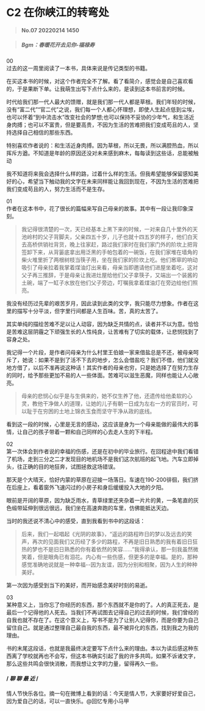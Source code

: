 # C2 在你峡江的转弯处

>#### No.07 20220214 1450

>##### Bgm：春暖花开去见你-福禄寿

00  
过去的这一周里阅读了一本书，具体来说是传记类型的书籍。
  
在买这本书的时候，对这个作者完全不了解。看了看简介，感觉会是自己喜欢看的，于是果断下单。让我萌生出写下点什么来的，是读到这本书前言的时候。
  
时代给我们那一代人最大的馈赠，就是我们那一代人都是草根。我们年轻的时候，没有“富二代”“官二代”之说，我们每一个人都心怀理想，即使人生起点低到尘埃，也可以怀着“到中流击水”改变社会的梦想;也可以保持不妥协的少年气，和生活近身肉搏；也可以不富贵，但是要高贵，不因为生活的苦难把我们变成苟且的人，坚持选择自己相信的那些东西。
  
    
特别喜欢作者说的：和生活近身肉搏。因为草根，所以无畏，所以满腔热血，所以挥斥方遒。不知道是年龄的原因还没对未来感到麻木，每每读到这些话，总能被触动
   
  
我不知道将来我会选择什么样的路，过着什么样的生活。但我希望能够保留感知美好的心，希望当下触动我的文字在未来同样能让我回到现在，不因为生活的苦难把我们变成苟且的人，努力生活而不是生存。
  
  
01  
作者在这本书中，花了很长的篇幅来写自己母亲的故事。其中有一段让我印象深刻。

>我记得很清楚的一次，天已经基本上黑下来的时候，一对来自几十里外的天池岭村的父子背脚夫，父亲四五十岁，儿子也就十四五岁的样子，他们白天去高桥供销社背货，晚上往家赶，路过我们家时在我们家门外的阶坎上把背签卸下来，从背篓底拿出用泛黑的手帕包着的一碗饭，在我们家堆在墙角的柴火堆里折了两根树枝当筷子用，坐在我们家的阶坎上吃。他们窸窣的响动吸引了母亲拉着我掌着煤油灯出来看，母亲当即邀请他们进屋坐着吃，这对父子再三推辞，于是母亲让我进灶屋给他们父子拿筷子，又端出一个装酱的土碗，端了一缸子水放在他们父子旁边，叮嘱我拿着煤油灯在旁边给他们照亮。

我没有经历过先辈的艰苦岁月，因此读到此类的文字，我只能尽力想象。作者在这里的描写十分平淡，但字里行间都是人生百味。苦，真的太苦了。
 
其实单纯的描绘苦难不足以让人动容，因为缺乏共情的点，读者并不以为意。恰恰是苦难这层阴霾之下顽强生长的人性纯良，让苦难有了切实的载体，让悲悯找到了容身之处。
 
我记得一个片段，是作者问母亲为什么村里王伯娘一家来借盐总是不还，被母亲呵斥了，她说：如果不是到了活不下去的地步，怎么会借盐吃？我们不借，他们就没地方借了，以后不准再说这种话！其实作者的母亲也穷，只是她选择了在努力生存的同时，给予那些更加不易的人一些体面。苦难可以滋生恶魔，同样也能让人心敞亮。


>母亲的悲悯心似乎是与生俱来的，她不仅生养了他，还遗传给他柔软的心灵，教他干净做人的道理，让她的儿子有朝一日成为左右一方的官员时，可以耻于在穷困的土地上锦衣玉食而坚守干净从政的底线。


看到这一段的时候，心里是无言的感动，这应该是身为一个母亲能做的最伟大的事情，让自己的孩子带着一颗和自己同样的心去走人生的下半程。
  

02  
第一次体会到作者说的幸福的伤感，还是在初中的毕业旅行。在回程途中我们看错了机场，走到三分之二才发现目的地机场不是我们这次航班的起飞地。汽车立即掉头，往正确的目的地狂奔，试图拯救这场错误。
 
那天是个大晴天，恰好内蒙的草原在迎接一场落日。车速在190-200徘徊，我们挤在后座上，看着窗外飞速闪过的小房子和身后缓缓投入大地的夕阳。
 
 
 
眼前是开阔的草原，因为缺乏雨水，青草绿里还夹杂着一片片的黄，一条笔直的灰色缎带延伸到很远很远，我们坐在高速奔跑的车里，仿佛能抵达天边。
 
当时的我还说不清心中的感受，直到我看到书中的这段话：


>后来，我们一起唱起《光阴的故事》，“遥远的路程昨日的梦以及远去的笑声，再次的见面我们又历经了多少的路程，不再是旧日熟悉的我有着旧日狂热的梦也不是旧日熟悉的你有着依然的笑容……”我得承认，那一刻我虽然微笑着，但是眼角已有泪花。内心有一些伤感，但更多的是幸福。是的，那种感觉准确地说就是一种幸福--因为友谊，因为分别和相聚，因为人生的种种美好。

第一次因为感受到当下的美好，而开始感念美好时刻的易逝。

03  
某种意义上，当你忘了你经历的东西，那个东西就不是你的了。人的真正死去，是最后一个记得他的人死去。当我们不再试图去记得自己的过去的时候，我们曾经的自我也就不存在了。在这个意义上，写书不是为了让别人记得你，而是你要为自己留住自己。就是通过整理自己最自我的东西，最不被异化的东西，找到我之为我的理由。


书的末尾这段话，也就是我最终决定要写下点什么来的理由。本以为读后感这种东西离了学校就再也不会写，但这本书确实引起了我的许多共鸣，如果不诉诸文字，那么这些共鸣会很快消散，而我想让文字的力量，留得再久一些。


#### / *聊 聊 最 近* /
情人节快乐各位。摘一句在微博上看到的话：今天是情人节，大家要好好爱自己，因为爱自己的话，可以一直快乐。@回忆专用小马甲